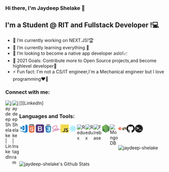 ### Hi there, I'm Jaydeep Shelake  👋
## I'm a Student @ RIT and  Fullstack Developer !💻
- 🔭 I’m currently working on  NEXT.JS!🏆
- 🌱 I’m currently learning everything 🤣
- 👯 I’m looking to become a native app developer aslo!📈
- 🥅 2021 Goals: Contribute more to Open Source projects,and become highlevel developer📢
- ⚡ Fun fact: I'm not a CS/IT engineer,I'm a Mechanical engineer but I love programming❤️💖
### Connect with me:
[<img align="left" alt="jaydeepShelake | LinkedIn" width="22px" src="https://cdn.jsdelivr.net/npm/simple-icons@v3/icons/facebook.svg" />][LinkedIn]
[<img align="left" alt="jaydeepShelake | Instagram" width="22px" src="https://cdn.jsdelivr.net/npm/simple-icons@v3/icons/instagram.svg" />][instagram]
<br />
### Languages and Tools:
<img align="left" alt="Visual Studio Code" width="26px" src="https://raw.githubusercontent.com/github/explore/80688e429a7d4ef2fca1e82350fe8e3517d3494d/topics/visual-studio-code/visual-studio-code.png" />
<img align="left" alt="HTML5" width="26px" src="https://raw.githubusercontent.com/github/explore/80688e429a7d4ef2fca1e82350fe8e3517d3494d/topics/html/html.png" />
<img align="left" alt="bootstrap" width="26px" src="https://raw.githubusercontent.com/github/explore/80688e429a7d4ef2fca1e82350fe8e3517d3494d/topics/bootstrap/bootstrap.png" />
<img align="left" alt="CSS3" width="26px" src="https://raw.githubusercontent.com/github/explore/80688e429a7d4ef2fca1e82350fe8e3517d3494d/topics/css/css.png" />
<img align="left" alt="Sass" width="26px" src="https://raw.githubusercontent.com/github/explore/80688e429a7d4ef2fca1e82350fe8e3517d3494d/topics/sass/sass.png" />
<img align="left" alt="JavaScript" width="26px" src="https://raw.githubusercontent.com/github/explore/80688e429a7d4ef2fca1e82350fe8e3517d3494d/topics/javascript/javascript.png" />
<img align="left" alt="React" width="26px" src="https://raw.githubusercontent.com/github/explore/80688e429a7d4ef2fca1e82350fe8e3517d3494d/topics/react/react.png" />
<img align="left" alt="Redux" width="26px" src="https://iconape.com/wp-content/files/gm/82643/svg/next-js.svg" />
<img align="left" alt="Redux" width="26px" src="https://img.icons8.com/color/2x/redux.png" />
<img align="left" alt="Firebase" width="26px" src="https://img.icons8.com/color/2x/firebase.png" />
<img align="left" alt="Node.js" width="26px" src="https://raw.githubusercontent.com/github/explore/80688e429a7d4ef2fca1e82350fe8e3517d3494d/topics/nodejs/nodejs.png" />
<img align="left" alt="MongoDB" width="26px" src="https://img.icons8.com/color/2x/mongodb.png" />
<img align="left" alt="Git" width="26px" src="https://raw.githubusercontent.com/github/explore/80688e429a7d4ef2fca1e82350fe8e3517d3494d/topics/git/git.png" />
<img align="left" alt="GitHub" width="26px" src="https://raw.githubusercontent.com/github/explore/78df643247d429f6cc873026c0622819ad797942/topics/github/github.png" />
<img align="left" alt="HTML5" width="26px" src="https://raw.githubusercontent.com/github/explore/80688e429a7d4ef2fca1e82350fe8e3517d3494d/topics/terminal/terminal.png" />


<br />
<br />
<br/>
<p><img align="left" src="https://github-readme-stats.vercel.app/api/top-langs?username=jaydeep-shelake&show_icons=true&locale=en&layout=compact" alt="jaydeep-shelake"/></p>
<br/>
<br/>
<br/>
<img align="left" alt="jaydeep-shelake's Github Stats" src="https://github-readme-stats.vercel.app/api?username=jaydeep-shelake&theme=radical&show_icons=true&hide_border=true" />

 
[github]:https://github.com/jaydeep-shelake
[instagram]:https://instagram.com/jaydeep_shelake101
[facebook]:https://facebook.com/jaydeep.shelake.100

